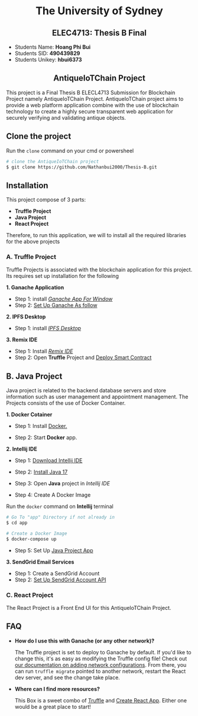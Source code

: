
<h1 style="text-align: center;">The University of Sydney 
</h1>
<h2 style="text-align: center;"> ELEC4713: Thesis B Final
</h2>

* Students Name: **Hoang Phi Bui** 
* Students SID: **490439829** 
* Students Unikey: **hbui6373**

<h2 style="text-align: center;">AntiqueIoTChain Project</h2>

This project is a Final Thesis B ELECL4713 Submission for Blockchain Project namely AntiqueIoTChain Project. AntiqueIoTChain project aims to provide a web platform application combine with the use of blockchain technology to create a highly secure transparent web application for securely verifying and validating antique objects.

## Clone the project
Run the `clone` command on your cmd or powersheel

```sh
# clone the AntiqueIoTChain project
$ git clone https://github.com/Nathanbui2000/Thesis-B.git
```

## Installation

This project compose of 3 parts: 

- **Truffle Project** 
- **Java Project**
- **React Project**

Therefore, to run this application, we will to install all the required libraries for the above projects



### A. Truffle Project

Truffle Projects is associated with the blockchain application for this project. Its requires set up installation for the following

**1. Ganache Application**

- Step 1: install [*Ganache App For Window*](https://trufflesuite.com/ganache/ "Ganache's Homepage")
- Step 2: [Set Up Ganache As follow](https://www.youtube.com/watch?v=Y27KChVi620&ab_channel=NathanBui "Setting Up Ganache")

**2. IPFS Desktop**

- Step 1: install [*IPFS Desktop*](https://docs.ipfs.tech/install/ipfs-desktop/)

**3. Remix IDE**

- Step 1: Install [*Remix IDE*](https://sourceforge.net/projects/remix-ide.mirror/)
- Step 2: Open **Truffle** Project and [Deploy Smart Contract](https://www.youtube.com/watch?v=kgi8DhFKb4g&ab_channel=NathanBui)

## B. Java Project

Java project is related to the backend database servers and store information such as user management and appointment management. The Projects consists of the use of Docker Container. 

**1. Docker Cotainer**

- Step 1: Install [Docker.](https://docs.docker.com/desktop/install/windows-install/ "Download Docker for Windows")

- Step 2: Start **Docker** app. 

**2. Intellij IDE**

- Step 1: [Download Intellij IDE](https://www.jetbrains.com/idea/promo/?source=google&medium=cpc&campaign=9736964866&term=intellij%20idea&content=602143185778&gad=1&gclid=Cj0KCQjwyLGjBhDKARIsAFRNgW-cX7HyOkfVkKW_TC8SE5L7m_0ovSwpTuW7WmGQR1E6_UrQo8t66A8aApRGEALw_wcB)

- Step 2: [Install Java 17](https://docs.oracle.com/en/java/javase/17/install/installation-jdk-microsoft-windows-platforms.html "Install Java Environment")

- Step 3: Open **Java** project in *Intellij IDE*

- Step 4: Create A Docker Image



Run the `docker` command on **Intellij** terminal

```sh
# Go To "app" Directory if not already in 
$ cd app

# Create a Docker Image
$ docker-compose up
```
 - Step 5: Set Up  [Java Project App](https://www.youtube.com/watch?v=Z8A6QzOI1PQ&ab_channel=NathanBui "Set Up Java Backend")

 
 **3. SendGrid Email Services**

 - Step 1: Create a SendGrid Account
 - Step 2: [Set Up SendGrid Account API](https://youtu.be/ILNuC7oD1Dw) 
 


### C. React Project

The React Project is a Front End UI for this AntiqueIoTChain Project.
## FAQ

- __How do I use this with Ganache (or any other network)?__

  The Truffle project is set to deploy to Ganache by default. If you'd like to change this, it's as easy as modifying the Truffle config file! Check out [our documentation on adding network configurations](https://trufflesuite.com/docs/truffle/reference/configuration/#networks). From there, you can run `truffle migrate` pointed to another network, restart the React dev server, and see the change take place.

- __Where can I find more resources?__

  This Box is a sweet combo of [Truffle](https://trufflesuite.com) and [Create React App](https://create-react-app.dev). Either one would be a great place to start!
